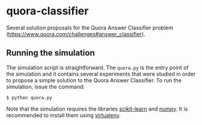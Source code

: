 quora-classifier
================

Several solution proposals for the Quora Answer Classifier problem (https://www.quora.com/challenges#answer_classifier).

## Running the simulation

The simulation script is straightforward. The `quora.py` is the entry point of the simulation and it contains several experiments that were studied in order to propose a simple solution to the Quora Answer Classifier. To run the simulation, issue the command:

    $ python quora.py

Note that the simulation requires the libraries [scikit-learn](http://scikit-learn.org/stable/) and [numpy](http://www.numpy.org/). It is recommended to install them using [virtualenv](http://www.virtualenv.org/en/latest/).

